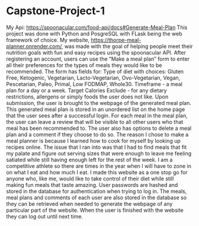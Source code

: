 # Capstone-Project-1
My Api: https://spoonacular.com/food-api/docs#Generate-Meal-Plan
This project was done with Python and PosgreSQL with FLask being the web framework of choice. My website, https://thorpe-meal-planner.onrender.com/, was made with the goal of helping people meet their nutrition goals with fun and easy recipes using the spoonacular API. After registering an account, users can use the “Make a meal plan” form to enter all their preferences for the types of meals they would like to be recommended. The form has fields for:
Type of diet with choices: Gluten Free, Ketogenic, Vegetarian, Lacto-Vegetarian, Ovo-Vegetarian, Vegan, Pescetarian, Paleo, Primal, Low FODMAP, Whole30.
Timeframe - a meal plan for a day or a week.
Target Calories
Exclude - for any dietary restrictions, allergens or simply foods the user does not like.
Upon submission, the user is brought to the webpage of the generated meal plan. This generated meal plan is stored in an unordered list on the home page that the user sees after a successful login. For each meal in the meal plan, the user can leave a review that will be visible to all other users who that meal has been recommended to. The user also has options to delete a meal plan and a comment if they choose to do so. The reason I chose to make a meal planner is because I learned how to cook for myself by looking up recipes online. The issue that I ran into was that I had to find meals that fit my palate and figure out serving sizes that were enough to leave me feeling satiated while still having enough left for the rest of the week. I am a competitive athlete so there are times in the year when I will have to zone in on what I eat and how much I eat. I made this website as a one stop go for anyone who, like me, would like to take control of their diet while still making fun meals that taste amazing. User passwords are hashed and stored in the database for authentication when trying to log in. The meals, meal plans and comments of each user are also stored in the database so they can be retrieved when needed to generate the webpage of any particular part of the website. When the user is finished with the website they can log out until next time.
